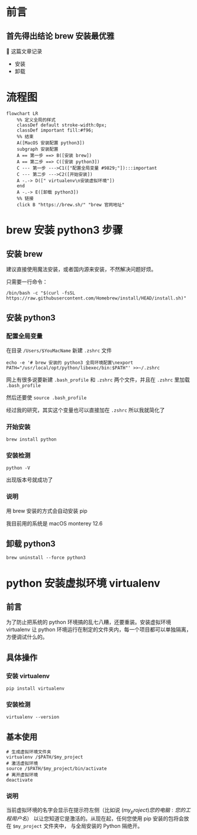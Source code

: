 # 前言

## 首先得出结论 brew 安装最优雅

📝 这篇文章记录
- 安装
- 卸载

# 流程图
```mermaid
flowchart LR
    %% 定义全局的样式
    classDef default stroke-width:0px;
    classDef important fill:#f96;
    %% 结束
    A([MacOS 安装配置 python3])
    subgraph 安装配置
    A == 第一步 ==> B([安装 brew])
    A == 第二步 ==> C([安装 python3])
    C --- 第一步 --->C1(["配置全局变量 #9829;"]):::important
    C --- 第二步 --->C2([开始安装])
    A -.-> D([" virtualenv\n安装虚拟环境"])
    end
    A -.-> E([卸载 python3])
    %% 链接
    click B "https://brew.sh/" "brew 官网地址"
```

# brew 安装 python3 步骤
## 安装 brew
建议直接使用魔法安装，或者国内源来安装，不然解决问题好烦。

只需要一行命令：
```
/bin/bash -c "$(curl -fsSL https://raw.githubusercontent.com/Homebrew/install/HEAD/install.sh)"
```

## 安装 python3
### 配置全局变量
在目录 `/Users/$YouMacName` 新建 `.zshrc` 文件
```
echo -e '# brew 安装的 python3 全局环境配置\nexport PATH="/usr/local/opt/python/libexec/bin:$PATH"' >>~/.zshrc
```
网上有很多说要新建 `.bash_profile` 和 `.zshrc` 两个文件，并且在 `.zshrc` 里加载 `.bash_profile`

然后还要使 `source .bash_profile`

经过我的研究，其实这个变量也可以直接加在 `.zshrc` 所以我就简化了

### 开始安装
```
brew install python
```

### 安装检测
```
python -V
```

出现版本号就成功了

###  说明
用 brew 安装的方式会自动安装 pip

我目前用的系统是 macOS monterey 12.6

## 卸载 python3
```
brew uninstall --force python3
```

# python 安装虚拟环境 virtualenv
## 前言
为了防止把系统的 python 环境搞的乱七八糟，还要重装。安装虚拟环境 virtualenv 让 python 环境运行在制定的文件夹内，每一个项目都可以单独隔离，方便调试什么的。
## 具体操作
### 安装 virtualenv
```
pip install virtualenv
```
### 安装检测
```
virtualenv --version
```
## 基本使用
```
# 生成虚拟环境文件夹
virtualenv /$PATH/$my_project
# 激活虚拟环境
source /$PATH/$my_project/bin/activate
# 离开虚拟环境
deactivate
```
### 说明
当前虚拟环境的名字会显示在提示符左侧（比如说 ($my_project)您的电脑:您的工程 用户名$） 以让您知道它是激活的。从现在起，任何您使用 pip 安装的包将会放在 `$my_project` 文件夹中， 与全局安装的 Python 隔绝开。
